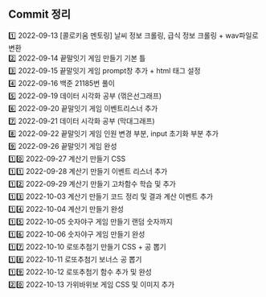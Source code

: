 ## Commit 정리
:one: 2022-09-13 [콜로키움 멘토링] 날씨 정보 크롤링, 급식 정보 크롤링 + wav파일로 변환 <br>
:two: 2022-09-14 끝말잇기 게임 만들기 기본 틀 <br>
:three: 2022-09-15 끝말잇기 게임 prompt창 추가 + html 태그 설정 <br>
:four: 2022-09-16 백준 21185번 풀이 <br>
:five: 2022-09-19 데이터 시각화 공부 (꺾은선그래프) <br>
:six: 2022-09-20 끝말잇기 게임 이벤트리스너 추가 <br>
:seven: 2022-09-21 데이터 시각화 공부 (막대그래프) <br>
:eight: 2022-09-22 끝말잇기 게임 인원 변경 부분, input 초기화 부분 추가 <br>
:nine: 2022-09-26 끝말잇기 게임 완성 <br>
:one::zero: 2022-09-27 계산기 만들기 CSS <br>
:one::one: 2022-09-28 계산기 만들기 이벤트 리스너 추가 <br>
:one::two: 2022-09-29 계산기 만들기 고차함수 학습 및 추가 <br>
:one::three: 2022-10-03 계산기 만들기 코드 정리 및 결과 계산 이벤트 추가 <br>
:one::four: 2022-10-04 계산기 만들기 완성 <br>
:one::five: 2022-10-05 숫자야구 게임 만들기 랜덤 숫자까지 <br>
:one::six: 2022-10-06 숫자야구 게임 만들기 완성 <br>
:one::seven: 2022-10-10 로또추첨기 만들기 CSS + 공 뽑기 <br>
:one::eight: 2022-10-11 로또추첨기 보너스 공 뽑기 <br>
:one::nine: 2022-10-12 로또추첨기 함수 추가 및 완성 <br>
:two::zero: 2022-10-13 가위바위보 게임 CSS 및 이미지 추가 <br>